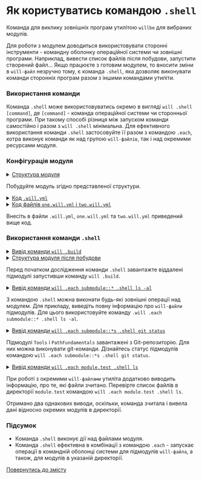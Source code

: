 # Як користуватись командою <code>.shell</code>

Команда для виклику зовнішніх програм утилітою <code>willbe</code> для вибраних модулів.

Для роботи з модулем доводиться використовувати сторонні інструменти - командну оболонку операційної системи чи зовнішні програми. Наприклад, вивести список файлів після побудови, запустити створений файл... Якщо працюєте з готовим модулем, то вносити зміни в `will-файл` незручно тому, є команда `.shell`, яка дозволяє виконувати команди сторонніх програм разом з іншими командами утиліти.  

### Використання команди

Команда `.shell` може використовуватись окремо в вигляді `will .shell [command]`, де `[command]` - команда операційної системи чи сторонньої програми. При такому способі різниця між запуском команди самостійно і разом з `will .shell` мінімальна. Для ефективного використання команди `.shell` застосовуйте її разом з командою `.each`, котра виконує команди як над групою `will-файлів`, так і над окремими ресурсами модуля. 

### Конфігурація модуля

<details>
  <summary><u>Структура модуля</u></summary>

```
shellCommand
    ├── module.test
    │        ├── one.will.yml
    │        └── two.will.yml
    └── .will.yml       

```

</details>

Побудуйте модуль згідно представленої структури.

<details>
  <summary><u>Код <code>.will.yml</code></u></summary>

```yaml
about :

  name : shellCommand
  description : "To use .shell command"
  version : 0.0.1

submodule :

  Tools : git+https:///github.com/Wandalen/wTools.git/out/wTools#master
  PathFundamentals : git+https:///github.com/Wandalen/wPathFundamentals.git/out/wPathFundamentals#master
  One : module.test/one

build :

  download :
    criterion :
      default : 1
    steps :
      - submodules.download

```

</details>
<details>
  <summary><u>Код файлів <code>one.will.yml</code> і <code>two.will.yml</code></u></summary>

```yaml
about :

  name : noWorkedFile
  description : "Only example of will-file"

```

</details>

Внесіть в файли `.will.yml`, `one.will.yml` та `two.will.yml` приведений вище код.

### Використання команди `.shell`

<details>
  <summary><u>Вивід команди <code>will .build</code></u></summary>

```
[user@user ~]$ will .build
...
  Building module::shellCommand / build::download
     . Read : /path_to_file/.module/Tools/out/wTools.out.will.yml
     + module::Tools version master was downloaded in 12.011s
     . Read : /path_to_file/.module/PathFundamentals/out/wPathFundamentals.out.will.yml
     + module::PathFundamentals version master was downloaded in 4.239s
   + 2/4 submodule(s) of module::shellCommand were downloaded in 16.262s
  Built module::shellCommand / build::download in 16.313s

```

</details>
<details>
  <summary><u>Структура модуля після побудови</u></summary>

```
shellCommand
    ├── .module
    │      ├── Tools
    │      └── PathFundamentals
    ├── module.test
    │        ├── one.will.yml
    │        └── two.will.yml
    └── .will.yml       

```

</details>

Перед початком дослідження команди `.shell` завантажте віддалені підмодулі запустивши команду `will .build`. 

<details>
  <summary><u>Вивід команди <code>will .each submodule::* .shell ls -al</code></u></summary>

```
[user@user ~]$ will .each submodule::* .shell ls -al
...
Module at /path_to_file/.module/Tools/out/wTools.out.will.yml
> ls -al
total 232
drwxr-xr-x 3 user user   4096 Apr 17 11:16 .
drwxr-xr-x 9 user user   4096 Apr 17 11:16 ..
drwxr-xr-x 3 user user   4096 Apr 17 11:16 debug
-rw-r--r-- 1 user user   7526 Apr 17 11:16 wTools.out.will.yml
-rw-r--r-- 1 user user 215828 Apr 17 11:16 wTools.proto.export.out.tgs

Module at /path_to_file/.module/PathFundamentals/out/wPathFundamentals.out.will.yml
> ls -al
total 20
drwxr-xr-x 3 user user 4096 Apr 17 11:16 .
drwxr-xr-x 6 user user 4096 Apr 17 11:16 ..
drwxr-xr-x 3 user user 4096 Apr 17 11:16 debug
-rw-r--r-- 1 user user 5970 Apr 17 11:16 wPathFundamentals.out.will.yml

Module at /path_to_file/module.test/one.will.yml
> ls -al
total 16
drwxr-xr-x 2 user user 4096 Apr  3 10:31 .
drwxr-xr-x 4 user user 4096 Apr 17 11:16 ..
-rw-r--r-- 1 user user   88 Apr  3 09:29 one.will.yml
-rw-r--r-- 1 user user   88 Apr  3 09:29 two.will.yml

```

</details>

З командою `.shell` можна виконати будь-які зовнішні операції над модулем. Для прикладу, виведіть повну інформацію про `will-файли` підмодулів. Для цього використовуйте команду `.will .each submodule::* .shell ls -al`. 

<details>
  <summary><u>Вивід команди <code>will .each submodule::*s .shell git status</code></u></summary>

```
[user@user ~]$ will .each submodule::*s .shell git status
...
Module at /path_to_file/.module/Tools/out/wTools.out.will.yml
 > git status
On branch master
nothing to commit, working tree clean

Module at /path_to_file/.module/PathFundamentals/out/wPathFundamentals.out.will.yml
 > git status
On branch master
nothing to commit, working tree clean   

```

</details>

Підмодулі `Tools` i `PathFundamentals` завантажені з Git-репозиторію. Для них можна виконувати git-команди. Дізнайтесь статус підмодулів командою `will .each submodule::*s .shell git status`.

<details>
  <summary><u>Вивід команди <code>will .each module.test .shell ls</code></u></summary>

```
[user@user ~]$ will .each module.test .shell ls
...
Module at /path_to_file/module.test/one.will.yml
 . Read : /path_to_file/module.test/one.will.yml
 . Read 1 will-files in 0.344s

 > ls
one.will.yml
two.will.yml

Module at /path_to_file/module.test/two.will.yml
 . Read : /path_to_file/module.test/two.will.yml
 . Read 1 will-files in 0.265s

 > ls
one.will.yml
two.will.yml

```

</details>  

При роботі з окремими `will-файлами` утиліта додатково виводить інформацію, про те, які файли зчитано. Перевірте список файлів в директорії `module.test` командою `will .each module.test .shell ls`. 

Отримано два однакових виводи, оскільки, команда зчитала і вивела дані відносно окремих модулів в директорії.

### Підсумок  

- Команда `.shell` виконує дії над файлами модуля.  
- Команда `.shell` ефективна в комбінації з командою `.each` - запускає операції в командній оболонці системи для підмодулів `will-файла`, а також, для модулів в указаній директорії.

[Повернутись до змісту](../README.md#tutorials)
